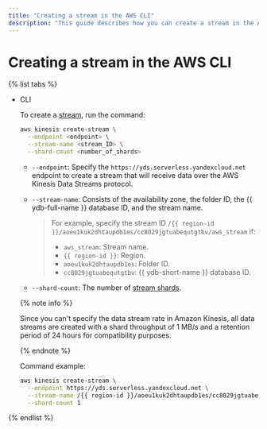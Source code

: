 ```yaml
---
title: "Creating a stream in the AWS CLI"
description: "This guide describes how you can create a stream in the AWS CLI."
---
```


# Creating a stream in the AWS CLI

{% list tabs %}

- CLI

  To create a [stream](../../concepts/glossary.md#stream-concepts), run the command:

  ```bash
  aws kinesis create-stream \
    --endpoint <endpoint> \
    --stream-name <stream_ID> \
    --shard-count <number_of_shards>
  ```

  * `--endpoint`: Specify the `https://yds.serverless.yandexcloud.net` endpoint to create a stream that will receive data over the AWS Kinesis Data Streams protocol.
  * `--stream-name`: Consists of the availability zone, the folder ID, the {{ ydb-full-name }} database ID, and the stream name.

     > For example, specify the stream ID `/{{ region-id }}/aoeu1kuk2dhtaupdb1es/cc8029jgtuabequtgtbv/aws_stream` if:
     > * `aws_stream`: Stream name.
     > * `{{ region-id }}`: Region.
     > * `aoeu1kuk2dhtaupdb1es`: Folder ID.
     > * `cc8029jgtuabequtgtbv`: {{ ydb-short-name }} database ID.
  * `--shard-count`: The number of [stream shards](../../concepts/glossary.md#shard).

  {% note info %}

  Since you can't specify the data stream rate in Amazon Kinesis, all data streams are created with a shard throughput of 1 MB/s and a retention period of 24 hours for compatibility purposes.

  {% endnote %}

  Command example:

  ```bash
  aws kinesis create-stream \
    --endpoint https://yds.serverless.yandexcloud.net \
    --stream-name /{{ region-id }}/aoeu1kuk2dhtaupdb1es/cc8029jgtuabequtgtbv/aws_stream \
    --shard-count 1
  ```

{% endlist %}

